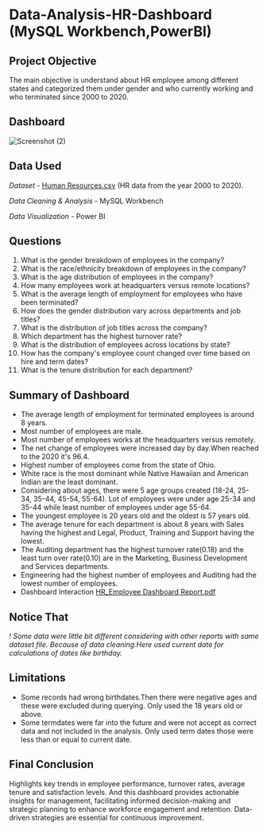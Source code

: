 # Data-Analysis-HR-Dashboard (MySQL Workbench,PowerBI)
## Project Objective
The main objective is understand about HR employee among different states and categorized them under gender and who currently working and who terminated since 2000 to 2020.

## Dashboard 
![Screenshot (2)](https://github.com/user-attachments/assets/a055c86b-e55e-4a33-b5eb-f6b0c59b5249)

## Data Used
_Dataset_ - [Human Resources.csv](https://github.com/user-attachments/files/17524254/Human.Resources.csv) (HR data from the year 2000 to 2020).

_Data Cleaning & Analysis_ - MySQL Workbench

_Data Visualization_ - Power BI

## Questions
1. What is the gender breakdown of employees in the company?
2. What is the race/ethnicity breakdown of employees in the company?
3. What is the age distribution of employees in the company?
4. How many employees work at headquarters versus remote locations?
5. What is the average length of employment for employees who have been terminated?
6. How does the gender distribution vary across departments and job titles?
7. What is the distribution of job titles across the company?
8. Which department has the highest turnover rate?
9. What is the distribution of employees across locations by state?
10. How has the company's employee count changed over time based on hire and term dates?
11. What is the tenure distribution for each department?

## Summary of Dashboard
- The average length of employment for terminated employees is around 8 years.
- Most number of employees are male.
- Most number of employees works at the headquarters versus remotely.
- The net change of employees were increased day by day.When reached to the 2020 it's 96.4.
- Highest number of employees come from the state of Ohio.
- White race is the most dominant while Native Hawaiian and American Indian are the least dominant.
- Considering about ages, there were 5 age groups created (18-24, 25-34, 35-44, 45-54, 55-64). Lot of employees were under age 25-34 and 35-44 while least number of employees under age 55-64.
- The youngest employee is 20 years old and the oldest is 57 years old.
- The average tenure for each department is about 8 years with Sales having the highest and Legal, Product, Training and Support having the lowest.
- The Auditing department has the highest turnover rate(0.18) and the least turn over rate(0.10) are in the Marketing, Business Development and Services departments.
- Engineering had the highest number of employees and Auditing had the lowest number of employees.
- Dashboard Interaction [HR_Employee Dashboard Report.pdf](https://github.com/user-attachments/files/17525681/HR_Employee.Dashboard.Report.pdf)
  
## Notice That 
_! Some data were little bit different considering with other reports with same dataset file. Because of data cleaning.Here used current date for calculations of dates like birthday._

## Limitations
- Some records had wrong birthdates.Then there were negative ages and these were excluded during querying. Only used the 18 years old or above.
- Some termdates were far into the future and were not accept as correct data and not included in the analysis. Only used term dates those were less than or equal to current date.
 
## Final Conclusion
Highlights key trends in employee performance, turnover rates, average tenure and satisfaction levels. And this dashboard provides actionable insights for management, facilitating informed decision-making and strategic planning to enhance workforce engagement and retention. Data-driven strategies are essential for continuous improvement.



